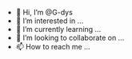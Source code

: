 - 👋 Hi, I’m @G-dys
- 👀 I’m interested in ...
- 🌱 I’m currently learning ...
- 💞️ I’m looking to collaborate on ...
- 📫 How to reach me ...

<!---
G-dys/G-dys is a ✨ special ✨ repository because its `README.md` (this file) appears on your GitHub profile.
You can click the Preview link to take a look at your changes.
--->
